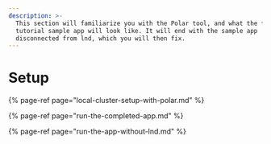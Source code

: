 ```yaml
---
description: >-
  This section will familiarize you with the Polar tool, and what the finished
  tutorial sample app will look like. It will end with the sample app
  disconnected from lnd, which you will then fix.
---
```


# Setup

{% page-ref page="local-cluster-setup-with-polar.md" %}

{% page-ref page="run-the-completed-app.md" %}

{% page-ref page="run-the-app-without-lnd.md" %}




